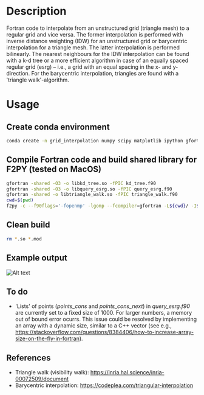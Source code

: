 # Description
Fortran code to interpolate from an unstructured grid (triangle mesh) to a regular grid and vice versa.
The former interpolation is performed with inverse distance weighting (IDW) for an unstructured grid 
or barycentric interpolation for a triangle mesh. The latter interpolation is performed bilinearly.
The nearest neighbours for the IDW interpolation can be found with a k-d tree or a more efficient algorithm 
in case of an equally spaced regular grid (esrg) &ndash; i.e., a grid with an equal spacing in the x- and y-direction.
For the barycentric interpolation, triangles are found with a 'triangle walk'-algorithm.

# Usage

## Create conda environment
```bash
conda create -n grid_interpolation numpy scipy matplotlib ipython gfortran meson openmp shapely -c conda-forge
```

## Compile Fortran code and build shared library for F2PY (tested on MacOS)
```bash
gfortran -shared -O3 -o libkd_tree.so -fPIC kd_tree.f90
gfortran -shared -O3 -o libquery_esrg.so -fPIC query_esrg.f90
gfortran -shared -o libtriangle_walk.so -fPIC triangle_walk.f90
cwd=$(pwd)
f2py -c --f90flags='-fopenmp' -lgomp --fcompiler=gfortran -L${cwd}/ -I${cwd}/ -lkd_tree -lquery_esrg -ltriangle_walk -m interpolation interpolation.f90
```

## Clean build
```bash
rm *.so *.mod
```

## Example output
![Alt text](https://github.com/ChristianSteger/Media/blob/master/grid_interpolation/Re-interpolation.png?raw=true "Output from test_interpolation.py")

## To do
- 'Lists' of points (*points_cons* and *points_cons_next*) in *query_esrg.f90* are currently set to a fixed size of 1000. For larger numbers, a memory out of bound error ocurrs. This issue could be resolved by implementing an array with a dynamic size, similar to a C++ vector (see e.g., https://stackoverflow.com/questions/8384406/how-to-increase-array-size-on-the-fly-in-fortran).

## References
- Triangle walk (visibility walk): https://inria.hal.science/inria-00072509/document
- Barycentric interpolation: https://codeplea.com/triangular-interpolation